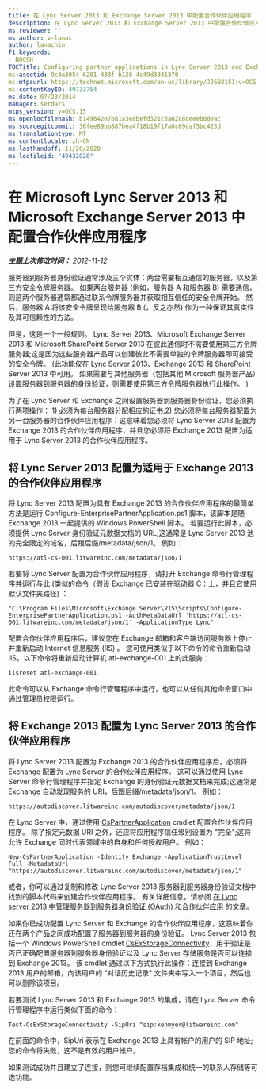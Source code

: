 ```yaml
---
title: 在 Lync Server 2013 和 Exchange Server 2013 中配置合作伙伴应用程序
description: 在 Lync Server 2013 和 Exchange Server 2013 中配置合作伙伴应用程序。
ms.reviewer: ''
ms.author: v-lanac
author: lanachin
f1.keywords:
- NOCSH
TOCTitle: Configuring partner applications in Lync Server 2013 and Exchange Server 2013
ms:assetid: 9c3a3054-6201-433f-b128-4c49d3341370
ms:mtpsurl: https://technet.microsoft.com/en-us/library/JJ688151(v=OCS.15)
ms:contentKeyID: 49733754
ms.date: 07/23/2014
manager: serdars
mtps_version: v=OCS.15
ms.openlocfilehash: b149642e7b81a3e8befd321c3a62c8ceeeb00eac
ms.sourcegitcommit: 36fee89bb887bea4f18b19f17a8c69daf5bc423d
ms.translationtype: MT
ms.contentlocale: zh-CN
ms.lasthandoff: 11/26/2020
ms.locfileid: "49432826"
---
```

# <a name="configuring-partner-applications-in-microsoft-lync-server-2013-and-microsoft-exchange-server-2013"></a>在 Microsoft Lync Server 2013 和 Microsoft Exchange Server 2013 中配置合作伙伴应用程序

<div data-xmlns="http://www.w3.org/1999/xhtml">

<div class="topic" data-xmlns="http://www.w3.org/1999/xhtml" data-msxsl="urn:schemas-microsoft-com:xslt" data-cs="https://msdn.microsoft.com/">

<div data-asp="https://msdn2.microsoft.com/asp">



</div>

<div id="mainSection">

<div id="mainBody">

<span> </span>

_**主题上次修改时间：** 2012-11-12_

服务器到服务器身份验证通常涉及三个实体：两台需要相互通信的服务器，以及第三方安全令牌服务器。 如果两台服务器 (例如，服务器 A 和服务器 B) 需要通信，则这两个服务器通常都通过联系令牌服务器并获取相互信任的安全令牌开始。 然后，服务器 A 将该安全令牌呈现给服务器 B (，反之亦然) 作为一种保证其真实性及其可信赖性的方法。

但是，这是一个一般规则。 Lync Server 2013、Microsoft Exchange Server 2013 和 Microsoft SharePoint Server 2013 在彼此通信时不需要使用第三方令牌服务器;这是因为这些服务器产品可以创建彼此不需要单独的令牌服务器即可接受的安全令牌。  (此功能仅在 Lync Server 2013、Exchange 2013 和 SharePoint Server 2013 中可用。 如果需要与其他服务器（包括其他 Microsoft 服务器产品）设置服务器到服务器的身份验证，则需要使用第三方令牌服务器执行此操作。 ) 

为了在 Lync Server 和 Exchange 之间设置服务器到服务器身份验证，您必须执行两项操作： 1) 必须为每台服务器分配相应的证书;2) 您必须将每台服务器配置为另一台服务器的合作伙伴应用程序：这意味着您必须将 Lync Server 2013 配置为 Exchange 2013 的合作伙伴应用程序，并且您必须将 Exchange 2013 配置为适用于 Lync Server 2013 的合作伙伴应用程序。

<div>

## <a name="configuring-lync-server-2013-to-be-a-partner-application-for-exchange-2013"></a>将 Lync Server 2013 配置为适用于 Exchange 2013 的合作伙伴应用程序

将 Lync Server 2013 配置为具有 Exchange 2013 的合作伙伴应用程序的最简单方法是运行 Configure-EnterprisePartnerApplication.ps1 脚本，该脚本是随 Exchange 2013 一起提供的 Windows PowerShell 脚本。 若要运行此脚本，必须提供 Lync Server 身份验证元数据文档的 URL;这通常是 Lync Server 2013 池的完全限定的域名，后跟后缀/metadata/json/1。 例如：

    https://atl-cs-001.litwareinc.com/metadata/json/1

若要将 Lync Server 配置为合作伙伴应用程序，请打开 Exchange 命令行管理程序并运行与此 (类似的命令（假设 Exchange 已安装在驱动器 C：上，并且它使用默认文件夹路径) ：

    "C:\Program Files\Microsoft\Exchange Server\V15\Scripts\Configure-EnterprisePartnerApplication.ps1 -AuthMetaDataUrl 'https://atl-cs-001.litwareinc.com/metadata/json/1' -ApplicationType Lync"

配置合作伙伴应用程序后，建议您在 Exchange 邮箱和客户端访问服务器上停止并重新启动 Internet 信息服务 (IIS) 。 您可使用类似于以下命令的命令重新启动 IIS，以下命令将重新启动计算机 atl-exchange-001 上的此服务：

    iisreset atl-exchange-001

此命令可以从 Exchange 命令行管理程序中运行，也可以从任何其他命令窗口中通过管理员权限运行。

</div>

<div>

## <a name="configuring-exchange-2013-to-be-a-partner-application-for-lync-server-2013"></a>将 Exchange 2013 配置为 Lync Server 2013 的合作伙伴应用程序

将 Lync Server 2013 配置为 Exchange 2013 的合作伙伴应用程序后，必须将 Exchange 配置为 Lync Server 的合作伙伴应用程序。 这可以通过使用 Lync Server 命令行管理程序并指定 Exchange 的身份验证元数据文档来完成;这通常是 Exchange 自动发现服务的 URI，后跟后缀/metadata/json/1。 例如：

    https://autodiscover.litwareinc.com/autodiscover/metadata/json/1

在 Lync Server 中，通过使用 [CsPartnerApplication](https://technet.microsoft.com/library/JJ204628(v=OCS.15)) cmdlet 配置合作伙伴应用程序。 除了指定元数据 URI 之外，还应将应用程序信任级别设置为 "完全";这将允许 Exchange 同时代表领域中的自身和任何授权用户。 例如：

    New-CsPartnerApplication -Identity Exchange -ApplicationTrustLevel Full -MetadataUrl "https://autodiscover.litwareinc.com/autodiscover/metadata/json/1"

或者，你可以通过复制和修改 Lync Server 2013 服务器到服务器身份验证文档中找到的脚本代码来创建合作伙伴应用程序。 有关详细信息，请参阅 [在 Lync server 2013 中管理服务器到服务器身份验证 (OAuth) 和合作伙伴应用](lync-server-2013-managing-server-to-server-authentication-oauth-and-partner-applications.md) 的文章。

如果你已成功配置 Lync Server 和 Exchange 的合作伙伴应用程序，这意味着你还在两个产品之间成功配置了服务器到服务器的身份验证。 Lync Server 2013 包括一个 Windows PowerShell cmdlet [CsExStorageConnectivity](https://technet.microsoft.com/library/JJ204740(v=OCS.15))，用于验证是否已正确配置服务器到服务器身份验证以及 Lync Server 存储服务是否可以连接到 Exchange 2013。 该 cmdlet 通过以下方式执行此操作：连接到 Exchange 2013 用户的邮箱，向该用户的 "对话历史记录" 文件夹中写入一个项目，然后也可以删除该项目。

若要测试 Lync Server 2013 和 Exchange 2013 的集成，请在 Lync Server 命令行管理程序中运行类似下面的命令：

    Test-CsExStorageConnectivity -SipUri "sip:kenmyer@litwareinc.com"

在前面的命令中，SipUri 表示在 Exchange 2013 上具有帐户的用户的 SIP 地址;您的命令将失败，这不是有效的用户帐户。

如果测试成功并且建立了连接，则您可继续配置存档集成和统一的联系人存储等可选功能。

</div>

</div>

<span> </span>

</div>

</div>

</div>

